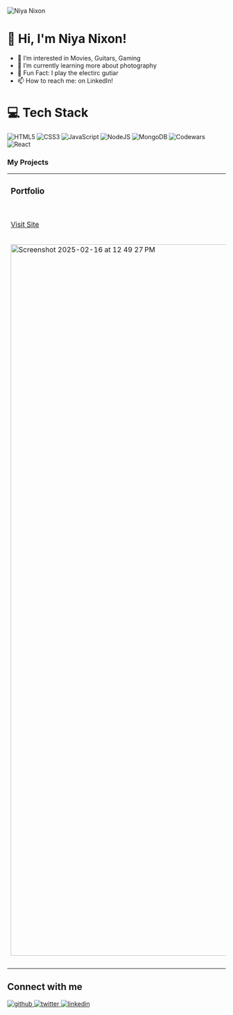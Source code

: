 ![Niya Nixon](https://github.com/user-attachments/assets/79b68e5e-0fe5-48df-85fd-fb88c1f41293)


# 👋 Hi, I'm Niya Nixon!
<ul>
  <li>👀 I’m interested in Movies, Guitars, Gaming</li>
  <li>🌱 I’m currently learning more about photography</li>
  <li>🎸 Fun Fact: I play the electirc gutiar</li>
  <li>📫 How to reach me: on LinkedIn!</li>
</ul>

# 💻 Tech Stack
<!-- Badges from https://github.com/Ileriayo/markdown-badges -->
![HTML5](https://img.shields.io/badge/html5-%23E34F26.svg?style=for-the-badge&logo=html5&logoColor=white)
![CSS3](https://img.shields.io/badge/css3-%231572B6.svg?style=for-the-badge&logo=css3&logoColor=white)
![JavaScript](https://img.shields.io/badge/javascript-%23323330.svg?style=for-the-badge&logo=javascript&logoColor=%23F7DF1E)
![NodeJS](https://img.shields.io/badge/node.js-6DA55F?style=for-the-badge&logo=node.js&logoColor=white)
![MongoDB](https://img.shields.io/badge/MongoDB-%234ea94b.svg?style=for-the-badge&logo=mongodb&logoColor=white)
![Codewars](https://img.shields.io/badge/Codewars-B1361E?style=for-the-badge&logo=codewars&logoColor=grey)
![React](https://img.shields.io/badge/react-%2320232a.svg?style=for-the-badge&logo=react&logoColor=%2361DAFB)

### My Projects 
<article>
      <div>
  <div>
<table>
  <tbody><tr>
    <td width="50%" valign="top">
      <h3><a></a>Portfolio</h3> 
        <br>
        <p><a href="https://2025-portfolio-dstatasxf-niyanixons-projects.vercel.app/" rel="nofollow">Visit Site</a></p>
        <br>
        <a href="https://2025-portfolio-dstatasxf-niyanixons-projects.vercel.app/" rel="nofollow">
          <img width="1636" alt="Screenshot 2025-02-16 at 12 49 27 PM" src="https://github.com/user-attachments/assets/587a82ce-9299-4d84-8fb8-71e66b0f78c2" />
        </a>
    </td>
   <td width="50%" valign="top">
      <h3><a></a>Love At First Bite</h3> 
        <br>
        <p><a href="https://loveatfirstbite-2.onrender.com/" rel="nofollow">Visit Site</a></p>
        <br>
        <a href="https://loveatfirstbite-2.onrender.com/" rel="nofollow">
         <img width="1661" alt="Screenshot 2025-02-26 at 9 49 49 AM" src="https://github.com/user-attachments/assets/161fa707-f8b0-4948-b0bf-cfe3afe03886" />
         </a>
    </td>
  </tr>
</tbody></table>
</article>
      </div>
  </div>


## Connect with me  

<a href="https://github.com/niyanixon/niyanixon" target="_blank">
<img src=https://img.shields.io/badge/github-%2324292e.svg?&style=for-the-badge&logo=github&logoColor=white alt=github style="margin-bottom: 5px;" />
</a>
<a href="https://x.com/NiyaBNixon" target="_blank">
<img src=https://img.shields.io/badge/twitter-%2300acee.svg?&style=for-the-badge&logo=twitter&logoColor=white alt=twitter style="margin-bottom: 5px;" />
</a>
<a href="https://www.linkedin.com/in/niya-nixon-446262223/" target="_blank">
<img src=https://img.shields.io/badge/linkedin-%231E77B5.svg?&style=for-the-badge&logo=linkedin&logoColor=white alt=linkedin style="margin-bottom: 5px;" />
</a>
